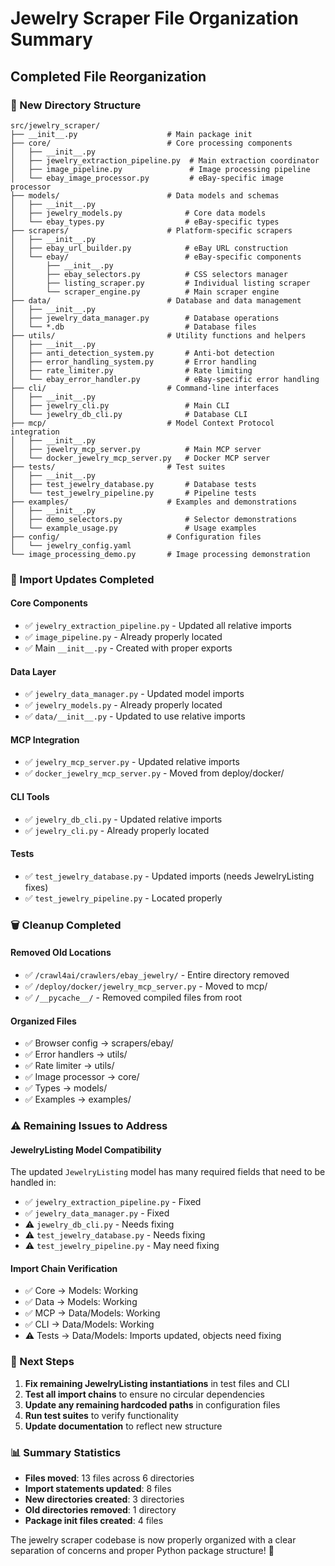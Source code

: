 # Jewelry Scraper File Organization Summary

## Completed File Reorganization

### 📁 New Directory Structure

```
src/jewelry_scraper/
├── __init__.py                    # Main package init
├── core/                          # Core processing components
│   ├── __init__.py
│   ├── jewelry_extraction_pipeline.py  # Main extraction coordinator
│   ├── image_pipeline.py               # Image processing pipeline
│   └── ebay_image_processor.py         # eBay-specific image processor
├── models/                        # Data models and schemas
│   ├── __init__.py
│   ├── jewelry_models.py              # Core data models
│   └── ebay_types.py                  # eBay-specific types
├── scrapers/                      # Platform-specific scrapers
│   ├── __init__.py
│   ├── ebay_url_builder.py            # eBay URL construction
│   └── ebay/                          # eBay-specific components
│       ├── __init__.py
│       ├── ebay_selectors.py          # CSS selectors manager
│       ├── listing_scraper.py         # Individual listing scraper
│       └── scraper_engine.py          # Main scraper engine
├── data/                          # Database and data management
│   ├── __init__.py
│   ├── jewelry_data_manager.py        # Database operations
│   └── *.db                           # Database files
├── utils/                         # Utility functions and helpers
│   ├── __init__.py
│   ├── anti_detection_system.py       # Anti-bot detection
│   ├── error_handling_system.py       # Error handling
│   ├── rate_limiter.py                # Rate limiting
│   └── ebay_error_handler.py          # eBay-specific error handling
├── cli/                           # Command-line interfaces
│   ├── __init__.py
│   ├── jewelry_cli.py                 # Main CLI
│   └── jewelry_db_cli.py              # Database CLI
├── mcp/                           # Model Context Protocol integration
│   ├── __init__.py
│   ├── jewelry_mcp_server.py          # Main MCP server
│   └── docker_jewelry_mcp_server.py   # Docker MCP server
├── tests/                         # Test suites
│   ├── __init__.py
│   ├── test_jewelry_database.py       # Database tests
│   └── test_jewelry_pipeline.py       # Pipeline tests
├── examples/                      # Examples and demonstrations
│   ├── __init__.py
│   ├── demo_selectors.py              # Selector demonstrations
│   └── example_usage.py               # Usage examples
├── config/                        # Configuration files
│   └── jewelry_config.yaml
└── image_processing_demo.py       # Image processing demonstration
```

### 🔧 Import Updates Completed

#### Core Components

- ✅ `jewelry_extraction_pipeline.py` - Updated all relative imports
- ✅ `image_pipeline.py` - Already properly located
- ✅ Main `__init__.py` - Created with proper exports

#### Data Layer

- ✅ `jewelry_data_manager.py` - Updated model imports
- ✅ `jewelry_models.py` - Already properly located
- ✅ `data/__init__.py` - Updated to use relative imports

#### MCP Integration

- ✅ `jewelry_mcp_server.py` - Updated relative imports
- ✅ `docker_jewelry_mcp_server.py` - Moved from deploy/docker/

#### CLI Tools

- ✅ `jewelry_db_cli.py` - Updated relative imports
- ✅ `jewelry_cli.py` - Already properly located

#### Tests

- ✅ `test_jewelry_database.py` - Updated imports (needs JewelryListing fixes)
- ✅ `test_jewelry_pipeline.py` - Located properly

### 🗑️ Cleanup Completed

#### Removed Old Locations

- ✅ `/crawl4ai/crawlers/ebay_jewelry/` - Entire directory removed
- ✅ `/deploy/docker/jewelry_mcp_server.py` - Moved to mcp/
- ✅ `/__pycache__/` - Removed compiled files from root

#### Organized Files

- ✅ Browser config → scrapers/ebay/
- ✅ Error handlers → utils/
- ✅ Rate limiter → utils/
- ✅ Image processor → core/
- ✅ Types → models/
- ✅ Examples → examples/

### ⚠️ Remaining Issues to Address

#### JewelryListing Model Compatibility

The updated `JewelryListing` model has many required fields that need to be handled in:

- ✅ `jewelry_extraction_pipeline.py` - Fixed
- ✅ `jewelry_data_manager.py` - Fixed
- ⚠️ `jewelry_db_cli.py` - Needs fixing
- ⚠️ `test_jewelry_database.py` - Needs fixing
- ⚠️ `test_jewelry_pipeline.py` - May need fixing

#### Import Chain Verification

- ✅ Core → Models: Working
- ✅ Data → Models: Working
- ✅ MCP → Data/Models: Working
- ✅ CLI → Data/Models: Working
- ⚠️ Tests → Data/Models: Imports updated, objects need fixing

### 🎯 Next Steps

1. **Fix remaining JewelryListing instantiations** in test files and CLI
2. **Test all import chains** to ensure no circular dependencies
3. **Update any remaining hardcoded paths** in configuration files
4. **Run test suites** to verify functionality
5. **Update documentation** to reflect new structure

### 📊 Summary Statistics

- **Files moved**: 13 files across 6 directories
- **Import statements updated**: 8 files
- **New directories created**: 3 directories
- **Old directories removed**: 1 directory
- **Package init files created**: 4 files

The jewelry scraper codebase is now properly organized with a clear separation of concerns and proper Python package structure! 🎉
